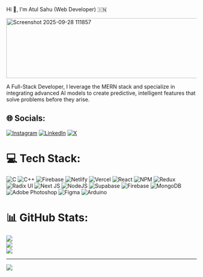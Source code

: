 Hi 👋, I'm Atul Sahu (Web Developer) 🇮🇳

<img width="740" height="159" alt="Screenshot 2025-09-28 111857" src="https://github.com/user-attachments/assets/0b89627f-8a5d-44dd-8516-1dfe221fcd70" />

A Full-Stack Developer, I leverage the MERN stack and specialize in integrating advanced AI models to create predictive, intelligent features that solve problems before they arise.

## 🌐 Socials:
[![Instagram](https://img.shields.io/badge/Instagram-%23E4405F.svg?logo=Instagram&logoColor=white)](https://instagram.com/ofc_atul) [![LinkedIn](https://img.shields.io/badge/LinkedIn-%230077B5.svg?logo=linkedin&logoColor=white)](https://linkedin.com/in/atulsahu) [![X](https://img.shields.io/badge/X-black.svg?logo=X&logoColor=white)](https://x.com/Ofc_atul) 

# 💻 Tech Stack:
![C](https://img.shields.io/badge/c-%2300599C.svg?style=for-the-badge&logo=c&logoColor=white) ![C++](https://img.shields.io/badge/c++-%2300599C.svg?style=for-the-badge&logo=c%2B%2B&logoColor=white) ![Firebase](https://img.shields.io/badge/firebase-%23039BE5.svg?style=for-the-badge&logo=firebase) ![Netlify](https://img.shields.io/badge/netlify-%23000000.svg?style=for-the-badge&logo=netlify&logoColor=#00C7B7) ![Vercel](https://img.shields.io/badge/vercel-%23000000.svg?style=for-the-badge&logo=vercel&logoColor=white) ![React](https://img.shields.io/badge/react-%2320232a.svg?style=for-the-badge&logo=react&logoColor=%2361DAFB) ![NPM](https://img.shields.io/badge/NPM-%23CB3837.svg?style=for-the-badge&logo=npm&logoColor=white) ![Redux](https://img.shields.io/badge/redux-%23593d88.svg?style=for-the-badge&logo=redux&logoColor=white) ![Radix UI](https://img.shields.io/badge/radix%20ui-161618.svg?style=for-the-badge&logo=radix-ui&logoColor=white) ![Next JS](https://img.shields.io/badge/Next-black?style=for-the-badge&logo=next.js&logoColor=white) ![NodeJS](https://img.shields.io/badge/node.js-6DA55F?style=for-the-badge&logo=node.js&logoColor=white) ![Supabase](https://img.shields.io/badge/Supabase-3ECF8E?style=for-the-badge&logo=supabase&logoColor=white) ![Firebase](https://img.shields.io/badge/firebase-a08021?style=for-the-badge&logo=firebase&logoColor=ffcd34) ![MongoDB](https://img.shields.io/badge/MongoDB-%234ea94b.svg?style=for-the-badge&logo=mongodb&logoColor=white) ![Adobe Photoshop](https://img.shields.io/badge/adobe%20photoshop-%2331A8FF.svg?style=for-the-badge&logo=adobe%20photoshop&logoColor=white) ![Figma](https://img.shields.io/badge/figma-%23F24E1E.svg?style=for-the-badge&logo=figma&logoColor=white) ![Arduino](https://img.shields.io/badge/-Arduino-00979D?style=for-the-badge&logo=Arduino&logoColor=white)
# 📊 GitHub Stats:
![](https://github-readme-stats.vercel.app/api?username=AtulSahu778&theme=dark&hide_border=false&include_all_commits=true&count_private=false)<br/>
![](https://nirzak-streak-stats.vercel.app/?user=AtulSahu778&theme=dark&hide_border=false)<br/>
![](https://github-readme-stats.vercel.app/api/top-langs/?username=AtulSahu778&theme=dark&hide_border=false&include_all_commits=true&count_private=false&layout=compact)

---
[![](https://visitcount.itsvg.in/api?id=AtulSahu778&icon=0&color=0)](https://visitcount.itsvg.in)

<!-- Proudly created with GPRM ( https://gprm.itsvg.in ) -->
